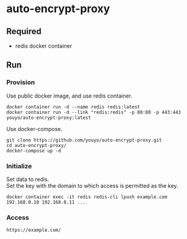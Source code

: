 # auto-encrypt-proxy

## Required

- redis docker container

## Run

### Provision

Use public docker image, and use redis container.

```
docker container run -d --name redis redis:latest
docker container run -d --link "redis:redis" -p 80:80 -p 443:443 youyo/auto-encrypt-proxy:latest
```

Use docker-compose.

```
git clone https://github.com/youyo/auto-encrypt-proxy.git
cd auto-encrypt-proxy/
docker-compose up -d
```

### Initialize

Set data to redis.  
Set the key with the domain to which access is permitted as the key.

```
docker container exec -it redis redis-cli lpush example.com 192.168.0.10 192.168.0.11 ...
```

### Access

```
https://example.com/
```
